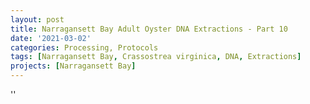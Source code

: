 ```yaml
---
layout: post
title: Narragansett Bay Adult Oyster DNA Extractions - Part 10
date: '2021-03-02'
categories: Processing, Protocols
tags: [Narragansett Bay, Crassostrea virginica, DNA, Extractions]
projects: [Narragansett Bay]
---
```



''



